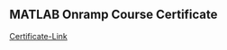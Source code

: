   
   ## MATLAB Onramp Course Certificate
   [Certificate-Link](https://matlabacademy.mathworks.com/progress/share/certificate.html?id=908a995c-a7e8-4fce-a72e-52c01ec2dae3&)


 
